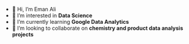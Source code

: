 - 👋 Hi, I’m Eman Ali
- 👀 I’m interested in **Data Science**
- 🌱 I’m currently learning **Google Data Analytics**
- 💞️ I’m looking to collaborate on **chemistry and product data analysis projects**
